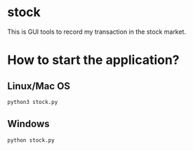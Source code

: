 # stock

This is GUI tools to record my transaction in the stock market.

# How to start the application?
## Linux/Mac OS
```sh
python3 stock.py
```
## Windows
```sh
python stock.py
```
